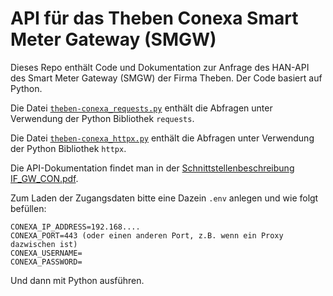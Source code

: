 # API für das Theben Conexa Smart Meter Gateway (SMGW)

Dieses Repo enthält Code und Dokumentation zur Anfrage des HAN-API des Smart Meter Gateway (SMGW) der Firma Theben. Der Code basiert auf Python.

Die Datei [``theben-conexa_requests.py``](/theben-conexa_requets.py) enthält die Abfragen unter Verwendung der Python Bibliothek ``requests``.

Die Datei [``theben-conexa_httpx.py``](/theben-conexa_httpx.py) enthält die Abfragen unter Verwendung der Python Bibliothek ``httpx``.

Die API-Dokumentation findet man in der [Schnittstellenbeschreibung IF_GW_CON.pdf](https://github.com/klacol/smgw-theben-conexa/blob/main/Schnittstellenbeschreibung%20IF_GW_CON.pdf).

Zum Laden der Zugangsdaten bitte eine Dazein ``.env`` anlegen und wie folgt befüllen:

```shell
CONEXA_IP_ADDRESS=192.168....
CONEXA_PORT=443 (oder einen anderen Port, z.B. wenn ein Proxy dazwischen ist)
CONEXA_USERNAME=
CONEXA_PASSWORD=
```

Und dann mit Python ausführen.
